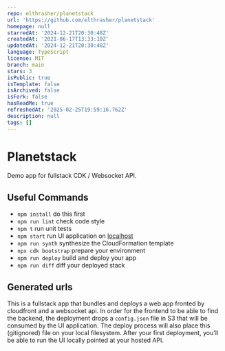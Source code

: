 ```yaml
---
repo: elthrasher/planetstack
url: 'https://github.com/elthrasher/planetstack'
homepage: null
starredAt: '2024-12-21T20:30:48Z'
createdAt: '2021-06-17T13:33:10Z'
updatedAt: '2024-12-21T20:30:48Z'
language: TypeScript
license: MIT
branch: main
stars: 3
isPublic: true
isTemplate: false
isArchived: false
isFork: false
hasReadMe: true
refreshedAt: '2025-02-25T19:59:16.762Z'
description: null
tags: []
---
```


# Planetstack

Demo app for fullstack CDK / Websocket API.

## Useful Commands

* `npm install` do this first
* `npm run lint` check code style
* `npm t` run unit tests
* `npm start` run UI application on [localhost](http://localhost:3000)
* `npm run synth` synthesize the CloudFormation template
* `npx cdk bootstrap` prepare your environment
* `npm run deploy` build and deploy your app
* `npm run diff` diff your deployed stack

## Generated urls

This is a fullstack app that bundles and deploys a web app fronted by cloudfront and a websocket api. In order for the frontend to be able to find the backend, the deployment drops a `config.json` file in S3 that will be consumed by the UI application. The deploy process will also place this (gitignored) file on your local filesystem. After your first deployment, you'll be able to run the UI locally pointed at your hosted API.
